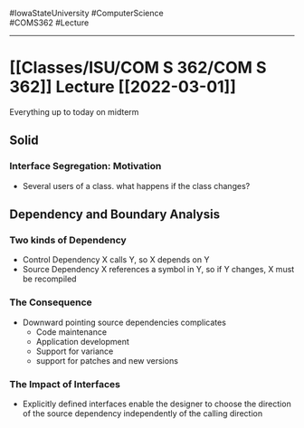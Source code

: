 #IowaStateUniversity
#ComputerScience  
#COMS362
#Lecture

---

# [[Classes/ISU/COM S 362/COM S 362]] Lecture [[2022-03-01]]

Everything up to today on midterm

## Solid 

### Interface Segregation: Motivation 

- Several users of a class.  what happens if the class changes? 


## Dependency and Boundary Analysis

### Two kinds of Dependency 
- Control Dependency
	X calls Y, so X depends on Y 
- Source Dependency 
	X references a symbol in Y, so if Y changes, X must be recompiled 

### The Consequence 

- Downward pointing source dependencies complicates
	- Code maintenance 
	- Application development 
	- Support for variance 
	- support for patches and new versions 

### The Impact of Interfaces 
- Explicitly defined interfaces enable the designer to choose the direction of the source dependency independently of the calling direction 

 